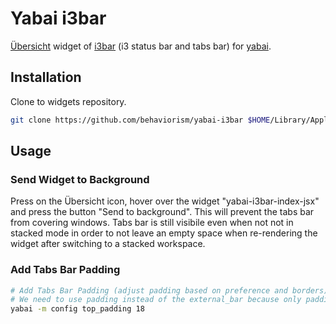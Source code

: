 # Yabai i3bar

[Übersicht](https://github.com/felixhageloh/uebersicht) widget of [i3bar](https://i3wm.org/i3bar/manpage.html) (i3 status bar and tabs bar) for [yabai](https://github.com/koekeishiya/yabai).

## Installation

Clone to widgets repository.

```bash
git clone https://github.com/behaviorism/yabai-i3bar $HOME/Library/Application\ Support/Übersicht/widgets/yabai-i3bar
```

## Usage

### Send Widget to Background

Press on the Übersicht icon, hover over the widget "yabai-i3bar-index-jsx" and press the button "Send to background". This will prevent the tabs bar from covering windows. Tabs bar is still visibile even when not not in stacked mode in order to not leave an empty space when re-rendering the widget after switching to a stacked workspace.

### Add Tabs Bar Padding

```bash
# Add Tabs Bar Padding (adjust padding based on preference and borders)
# We need to use padding instead of the external_bar because only padding can be adjusted
yabai -m config top_padding 18
```
